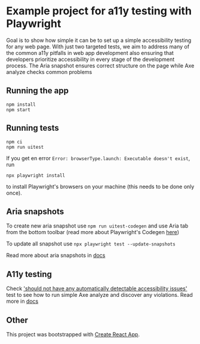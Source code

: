 # Example project for a11y testing with Playwright

Goal is to show how simple it can be to set up a simple accessibility testing for any web page.
With just two targeted tests, we aim to address many of the common a11y pitfalls in web app development also 
ensuring that developers prioritize accessibility in every stage of the development process.
The Aria snapshot ensures correct structure on the page while Axe analyze checks common problems 

## Running the app

```shell
npm install
npm start
```

## Running tests

```shell
npm ci
npm run uitest
```
If you get en error `Error: browserType.launch: Executable doesn't exist`, run 
```shell
npx playwright install
```
to install Playwright's browsers on your machine (this needs to be done only once).

## Aria snapshots

To create new aria snapshot use `npm run uitest-codegen` and use Aria tab from the bottom toolbar
(read more about Playwright's Codegen [here](https://playwright.dev/docs/codegen-intro))

To update all snapshot use `npx playwright test --update-snapshots` 

Read more about aria snapshots in [docs](https://playwright.dev/docs/aria-snapshots)

## A11y testing

Check ['should not have any automatically detectable accessibility issues'](tests/example.spec.js) test to see how to run simple 
Axe analyze and discover any violations. Read more in [docs](https://playwright.dev/docs/accessibility-testing)

## Other 
This project was bootstrapped with [Create React App](https://github.com/facebook/create-react-app).





